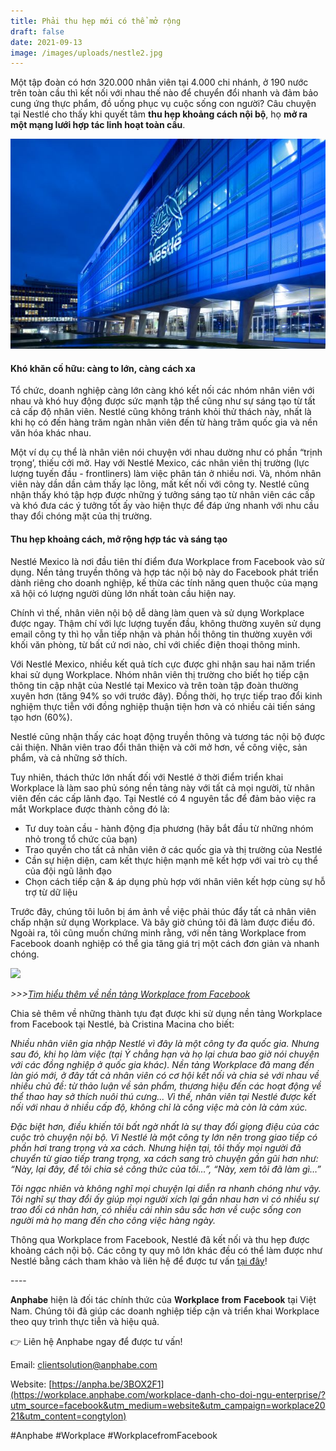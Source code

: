```yaml
---
title: Phải thu hẹp mới có thể mở rộng
draft: false
date: 2021-09-13
image: /images/uploads/nestle2.jpg
---
```

Một tập đoàn có hơn 320.000 nhân viên tại 4.000 chi nhánh, ở 190 nước trên toàn cầu thì kết nối với nhau thế nào để chuyển đổi nhanh và đảm bảo cung ứng thực phẩm, đồ uống phục vụ cuộc sống con người? Câu chuyện tại Nestlé cho thấy khi quyết tâm **thu hẹp khoảng cách nội bộ**, họ **mở ra một mạng lưới hợp tác linh hoạt toàn cầu**.

![](/images/uploads/nestle2.jpg)

#### **Khó khăn cố hữu: càng to lớn, càng cách xa**

Tổ chức, doanh nghiệp càng lớn càng khó kết nối các nhóm nhân viên với nhau và khó huy động được sức mạnh tập thể cũng như sự sáng tạo từ tất cả cấp độ nhân viên. Nestlé cũng không tránh khỏi thử thách này, nhất là khi họ có đến hàng trăm ngàn nhân viên đến từ hàng trăm quốc gia và nền văn hóa khác nhau. 

Một ví dụ cụ thể là nhân viên nói chuyện với nhau dường như có phần “trịnh trọng’, thiếu cởi mở. Hay với Nestlé Mexico, các nhân viên thị trường (lực lượng tuyến đầu - frontliners) làm việc phân tán ở nhiều nơi. Và, nhóm nhân viên này dần dần cảm thấy lạc lõng, mất kết nối với công ty. Nestlé cũng nhận thấy khó tập hợp được những ý tưởng sáng tạo từ nhân viên các cấp và khó đưa các ý tưởng tốt ấy vào hiện thực để đáp ứng nhanh với nhu cầu thay đổi chóng mặt của thị trường.

#### **Thu hẹp khoảng cách, mở rộng hợp tác và sáng tạo** 

Nestlé Mexico là nơi đầu tiên thí điểm đưa Workplace from Facebook vào sử dụng. Nền tảng truyền thông và hợp tác nội bộ này do Facebook phát triển dành riêng cho doanh nghiệp, kế thừa các tính năng quen thuộc của mạng xã hội có lượng người dùng lớn nhất toàn cầu hiện nay. 

Chính vì thế, nhân viên nội bộ dễ dàng làm quen và sử dụng Workplace được ngay. Thậm chí với lực lượng tuyến đầu, không thường xuyên sử dụng email công ty thì họ vẫn tiếp nhận và phản hồi thông tin thường xuyên với khối văn phòng, từ bất cứ nơi nào, chỉ với chiếc điện thoại thông minh. 

Với Nestlé Mexico, nhiều kết quả tích cực được ghi nhận sau hai năm triển khai sử dụng Workplace. Nhóm nhân viên thị trường cho biết họ tiếp cận thông tin cập nhật của Nestlé tại Mexico và trên toàn tập đoàn thường xuyên hơn (tăng 94% so với trước đây). Đồng thời, họ trực tiếp trao đổi kinh nghiệm thực tiễn với đồng nghiệp thuận tiện hơn và có nhiều cải tiến sáng tạo hơn (60%). 

Nestlé cũng nhận thấy các hoạt động truyền thông và tương tác nội bộ được cải thiện. Nhân viên trao đổi thân thiện và cởi mở hơn, về công việc, sản phẩm, và cả những sở thích. 

Tuy nhiên, thách thức lớn nhất đối với Nestlé ở thời điểm triển khai Workplace là làm sao phủ sóng nền tảng này với tất cả mọi người, từ nhân viên đến các cấp lãnh đạo. Tại Nestlé có 4 nguyên tắc để đảm bảo việc ra mắt Workplace được thành công đó là:

* Tư duy toàn cầu - hành động địa phương (hãy bắt đầu từ những nhóm nhỏ trong tổ chức của bạn) 
* Trao quyền cho tất cả nhân viên ở các quốc gia và thị trường của Nestlé 
* Cần sự hiện diện, cam kết thực hiện mạnh mẽ kết hợp với vai trò cụ thể của đội ngũ lãnh đạo 
* Chọn cách tiếp cận & áp dụng phù hợp với nhân viên kết hợp cùng sự hỗ trợ từ dữ liệu

Trước đây, chúng tôi luôn bị ám ảnh về việc phải thúc đẩy tất cả nhân viên chấp nhận sử dụng Workplace. Và bây giờ chúng tôi đã làm được điều đó. Ngoài ra, tôi cũng muốn chứng minh rằng, với nền tảng Workplace from Facebook doanh nghiệp có thể gia tăng giá trị một cách đơn giản và nhanh chóng.

![](/images/uploads/quote-nestlé.png)

*\>>>[Tìm hiểu thêm về nền tảng Workplace from Facebook](https://workplace.anphabe.com/workplace-danh-cho-doi-ngu-enterprise/?utm_source=facebook&utm_medium=website&utm_campaign=workplace2021&utm_content=congtylon)*

Chia sẻ thêm về những thành tựu đạt được khi sử dụng nền tảng Workplace from Facebook tại Nestlé, bà Cristina Macina cho biết:

*Nhiều nhân viên gia nhập Nestlé vì đây là một công ty đa quốc gia. Nhưng sau đó, khi họ làm việc (tại Ý chẳng hạn và họ lại chưa bao giờ nói chuyện với các đồng nghiệp ở quốc gia khác). Nền tảng Workplace đã mang đến làn gió mới, ở đây tất cả nhân viên có cơ hội kết nối và chia sẻ với nhau về nhiều chủ đề: từ thảo luận về sản phẩm, thương hiệu đến các hoạt động về thể thao hay sở thích nuôi thú cưng... Vì thế, nhân viên tại Nestlé được kết nối với nhau ở nhiều cấp độ, không chỉ là công việc mà còn là cảm xúc.* 

*Đặc biệt hơn, điều khiến tôi bất ngờ nhất là sự thay đổi giọng điệu của các cuộc trò chuyện nội bộ. Vì Nestlé là một công ty lớn nên trong giao tiếp có phần hơi trang trọng và xa cách. Nhưng hiện tại, tôi thấy mọi người đã chuyển từ giao tiếp trang trọng, xa cách sang trò chuyện gần gũi hơn như: “Này, lại đây, để tôi chia sẻ công thức của tôi…”, “Này, xem tôi đã làm gì…”* 

*Tôi ngạc nhiên và không nghĩ mọi chuyện lại diễn ra nhanh chóng như vậy. Tôi nghĩ sự thay đổi ấy giúp mọi người xích lại gần nhau hơn vì có nhiều sự trao đổi cá nhân hơn, có nhiều cái nhìn sâu sắc hơn về cuộc sống con người mà họ mang đến cho công việc hàng ngày.*

Thông qua Workplace from Facebook, Nestlé đã kết nối và thu hẹp được khoảng cách nội bộ. Các công ty quy mô lớn khác đều có thể làm được như Nestlé bằng cách tham khảo và liên hệ để được tư vấn [tại đây](https://workplace.anphabe.com/workplace-danh-cho-doi-ngu-enterprise/?utm_source=facebook&utm_medium=website&utm_campaign=workplace2021&utm_content=congtylon)!

\---- ​ 

𝐀𝐧𝐩𝐡𝐚𝐛𝐞 hiện là đối tác chính thức của 𝐖𝐨𝐫𝐤𝐩𝐥𝐚𝐜𝐞 𝐟𝐫𝐨𝐦 𝐅𝐚𝐜𝐞𝐛𝐨𝐨𝐤 tại Việt Nam. Chúng tôi đã giúp các doanh nghiệp tiếp cận và triển khai Workplace theo quy trình thực tiễn và hiệu quả. 

👉 Liên hệ Anphabe ngay để được tư vấn! 

Email: clientsolution@anphabe.com ​ 

Website: [https://anpha.be/3BOX2F1](https://workplace.anphabe.com/workplace-danh-cho-doi-ngu-enterprise/?utm_source=facebook&utm_medium=website&utm_campaign=workplace2021&utm_content=congtylon) 

\#Anphabe #Workplace #WorkplacefromFacebook
